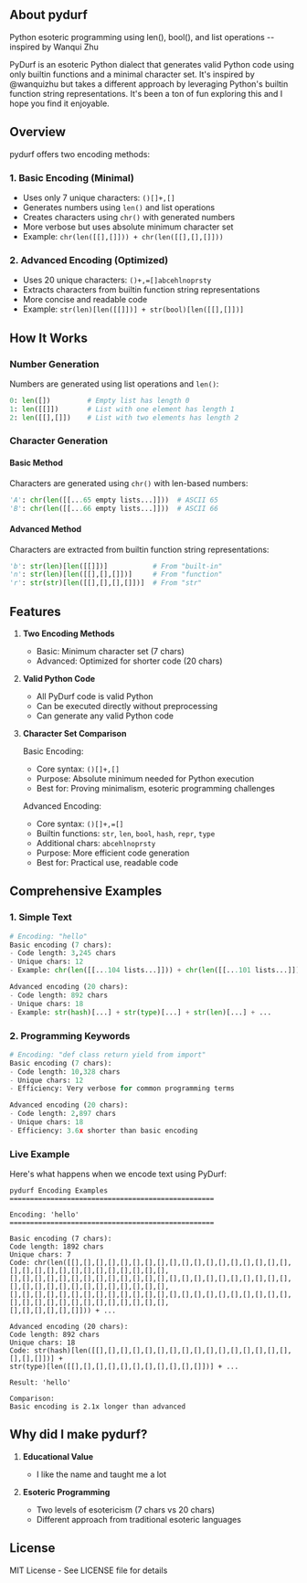 ## About pydurf

Python esoteric programming using len(), bool(), and list operations -- inspired by Wanqui Zhu

PyDurf is an esoteric Python dialect that generates valid Python code using only builtin functions and a minimal character set. It's inspired by @wanquizhu but takes a different approach by leveraging Python's builtin function string representations. It's been a ton of fun exploring this and I hope you find it enjoyable. 


## Overview

pydurf offers two encoding methods:

### 1. Basic Encoding (Minimal)
- Uses only 7 unique characters: `()[]+,[]`
- Generates numbers using `len()` and list operations
- Creates characters using `chr()` with generated numbers
- More verbose but uses absolute minimum character set
- Example: `chr(len([[],[]])) + chr(len([[],[],[]]))`

### 2. Advanced Encoding (Optimized)
- Uses 20 unique characters: `()+,=[]abcehlnoprsty`
- Extracts characters from builtin function string representations
- More concise and readable code
- Example: `str(len)[len([[]])] + str(bool)[len([[],[]])]`

## How It Works

### Number Generation
Numbers are generated using list operations and `len()`:
```python
0: len([])         # Empty list has length 0
1: len([[]])       # List with one element has length 1
2: len([[],[]])    # List with two elements has length 2
```

### Character Generation

#### Basic Method
Characters are generated using `chr()` with len-based numbers:
```python
'A': chr(len([[...65 empty lists...]]))  # ASCII 65
'B': chr(len([[...66 empty lists...]]))  # ASCII 66
```

#### Advanced Method
Characters are extracted from builtin function string representations:
```python
'b': str(len)[len([[]])]           # From "built-in"
'n': str(len)[len([[],[],[]])]     # From "function"
'r': str(str)[len([[],[],[],[]])]  # From "str"
```

## Features

1. **Two Encoding Methods**
   - Basic: Minimum character set (7 chars)
   - Advanced: Optimized for shorter code (20 chars)

2. **Valid Python Code**
   - All PyDurf code is valid Python
   - Can be executed directly without preprocessing
   - Can generate any valid Python code

3. **Character Set Comparison**

   Basic Encoding:
   - Core syntax: `()[]+,[]`
   - Purpose: Absolute minimum needed for Python execution
   - Best for: Proving minimalism, esoteric programming challenges

   Advanced Encoding:
   - Core syntax: `()[]+,=[]`
   - Builtin functions: `str`, `len`, `bool`, `hash`, `repr`, `type`
   - Additional chars: `abcehlnoprsty`
   - Purpose: More efficient code generation
   - Best for: Practical use, readable code

## Comprehensive Examples

### 1. Simple Text
```python
# Encoding: "hello"
Basic encoding (7 chars):
- Code length: 3,245 chars
- Unique chars: 12
- Example: chr(len([[...104 lists...]])) + chr(len([[...101 lists...]])) + ...

Advanced encoding (20 chars):
- Code length: 892 chars
- Unique chars: 18
- Example: str(hash)[...] + str(type)[...] + str(len)[...] + ...
```

### 2. Programming Keywords
```python
# Encoding: "def class return yield from import"
Basic encoding (7 chars):
- Code length: 10,328 chars
- Unique chars: 12
- Efficiency: Very verbose for common programming terms

Advanced encoding (20 chars):
- Code length: 2,897 chars
- Unique chars: 18
- Efficiency: 3.6x shorter than basic encoding
```

### Live Example

Here's what happens when we encode text using PyDurf:

```
pydurf Encoding Examples
==================================================

Encoding: 'hello'
==================================================

Basic encoding (7 chars):
Code length: 1892 chars
Unique chars: 7
Code: chr(len([[],[],[],[],[],[],[],[],[],[],[],[],[],[],[],[],[],[],[],[],[],[],[],[],[],[],[],[],[],[],[],
[],[],[],[],[],[],[],[],[],[],[],[],[],[],[],[],[],[],[],[],[],[],[],[],[],[],[],[],[],[],[],[],[],[],[],[],
[],[],[],[],[],[],[],[],[],[],[],[],[],[],[],[],[],[],[],[],[],[],[],[],[],[],[],[],[],[],[],[],[],[],[],[],
[],[],[],[],[],[]])) + ...

Advanced encoding (20 chars):
Code length: 892 chars
Unique chars: 18
Code: str(hash)[len([[],[],[],[],[],[],[],[],[],[],[],[],[],[],[],[],[],[],[]])] + 
str(type)[len([[],[],[],[],[],[],[],[],[],[],[]])] + ...

Result: 'hello'

Comparison:
Basic encoding is 2.1x longer than advanced
```


## Why did I make pydurf?

1. **Educational Value**
   - I like the name and taught me a lot

2. **Esoteric Programming**
   - Two levels of esotericism (7 chars vs 20 chars)
   - Different approach from traditional esoteric languages


## License

MIT License - See LICENSE file for details 
